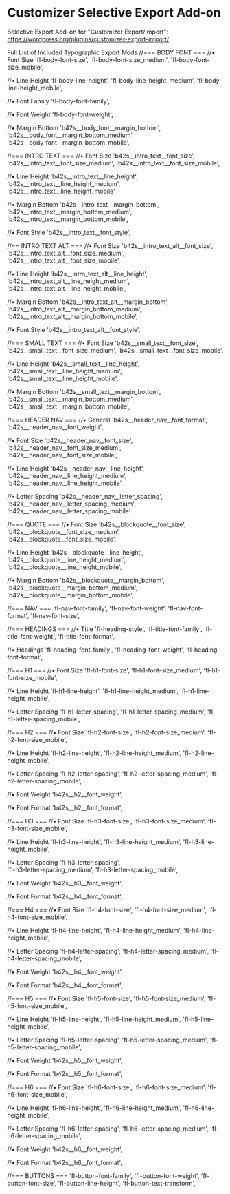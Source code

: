 # Customizer Selective Export Add-on
 Selective Export Add-on for "Customizer Export/Import": https://wordpress.org/plugins/customizer-export-import/

Full List of Included Typographic Export Mods
//=== BODY FONT ===
//• Font Size
'fl-body-font-size',
'fl-body-font-size_medium',
'fl-body-font-size_mobile',

//• Line Height
'fl-body-line-height',
'fl-body-line-height_medium',
'fl-body-line-height_mobile',

//• Font Family
'fl-body-font-family',

//• Font Weight
'fl-body-font-weight',

//• Margin Bottom
'b42s__body_font__margin_bottom',
'b42s__body_font__margin_bottom_medium',
'b42s__body_font__margin_bottom_mobile',

//=== INTRO TEXT ===
//• Font Size
'b42s__intro_text__font_size',
'b42s__intro_text__font_size_medium',
'b42s__intro_text__font_size_mobile',

//• Line Height
'b42s__intro_text__line_height',
'b42s__intro_text__line_height_medium',
'b42s__intro_text__line_height_mobile'

//• Margin Bottom
'b42s__intro_text__margin_bottom',
'b42s__intro_text__margin_bottom_medium',
'b42s__intro_text__margin_bottom_mobile',

//• Font Style
'b42s__intro_text__font_style',


//== INTRO TEXT ALT ===
//• Font Size
'b42s__intro_text_alt__font_size',
'b42s__intro_text_alt__font_size_medium',
'b42s__intro_text_alt__font_size_mobile',

//• Line Height
'b42s__intro_text_alt__line_height',
'b42s__intro_text_alt__line_height_medium',
'b42s__intro_text_alt__line_height_mobile',

//• Margin Bottom
'b42s__intro_text_alt__margin_bottom',
'b42s__intro_text_alt__margin_bottom_medium',
'b42s__intro_text_alt__margin_bottom_mobile',

//• Font Style
'b42s__intro_text_alt__font_style',


//=== SMALL TEXT ===
//• Font Size
'b42s__small_text__font_size',
'b42s__small_text__font_size_medium',
'b42s__small_text__font_size_mobile',

//• Line Height
'b42s__small_text__line_height',
'b42s__small_text__line_height_medium',
'b42s__small_text__line_height_mobile',

//• Margin Bottom
'b42s__small_text__margin_bottom',
'b42s__small_text__margin_bottom_medium',
'b42s__small_text__margin_bottom_mobile',


//=== HEADER NAV ===
//• General
'b42s__header_nav__font_format',
'b42s__header_nav__font_weight',

//• Font Size
'b42s__header_nav__font_size',
'b42s__header_nav__font_size_medium',
'b42s__header_nav__font_size_mobile',

//• Line Height
'b42s__header_nav__line_height',
'b42s__header_nav__line_height_medium',
'b42s__header_nav__line_height_mobile',

//• Letter Spacing
'b42s__header_nav__letter_spacing',
'b42s__header_nav__letter_spacing_medium',
'b42s__header_nav__letter_spacing_mobile'


//=== QUOTE ===
//• Font Size
'b42s__blockquote__font_size',
'b42s__blockquote__font_size_medium',
'b42s__blockquote__font_size_mobile',

//• Line Height
'b42s__blockquote__line_height',
'b42s__blockquote__line_height_medium',
'b42s__blockquote__line_height_mobile',

//• Margin Bottom
'b42s__blockquote__margin_bottom',
'b42s__blockquote__margin_bottom_medium',
'b42s__blockquote__margin_bottom_mobile',


//=== NAV ===
'fl-nav-font-family',
'fl-nav-font-weight',
'fl-nav-font-format',
'fl-nav-font-size',


//=== HEADINGS ===
//• Title
'fl-heading-style',
'fl-title-font-family',
'fl-title-font-weight',
'fl-title-font-format',

//• Headings
'fl-heading-font-family',
'fl-heading-font-weight',
'fl-heading-font-format',

//=== H1 ===
//• Font Size
'fl-h1-font-size',
'fl-h1-font-size_medium',
'fl-h1-font-size_mobile',

//• Line Height
'fl-h1-line-height',
'fl-h1-line-height_medium',
'fl-h1-line-height_mobile',

//• Letter Spacing
'fl-h1-letter-spacing',
'fl-h1-letter-spacing_medium',
'fl-h1-letter-spacing_mobile',

//=== H2 ===
//• Font Size
'fl-h2-font-size',
'fl-h2-font-size_medium',
'fl-h2-font-size_mobile',

//• Line Height
'fl-h2-line-height',
'fl-h2-line-height_medium',
'fl-h2-line-height_mobile',

//• Letter Spacing
'fl-h2-letter-spacing',
'fl-h2-letter-spacing_medium',
'fl-h2-letter-spacing_mobile',

//• Font Weight
'b42s__h2__font_weight',

//• Font Format
'b42s__h2__font_format',

//=== H3 ===
//• Font Size
'fl-h3-font-size',
'fl-h3-font-size_medium',
'fl-h3-font-size_mobile',

//• Line Height
'fl-h3-line-height',
'fl-h3-line-height_medium',
'fl-h3-line-height_mobile',

//• Letter Spacing
'fl-h3-letter-spacing',		
'fl-h3-letter-spacing_medium',
'fl-h3-letter-spacing_mobile',

//• Font Weight
'b42s__h3__font_weight',

//• Font Format
'b42s__h4__font_format',

//=== H4 ===
//• Font Size
'fl-h4-font-size',
'fl-h4-font-size_medium',
'fl-h4-font-size_mobile',

//• Line Height
'fl-h4-line-height',
'fl-h4-line-height_medium',
'fl-h4-line-height_mobile',

//• Letter Spacing
'fl-h4-letter-spacing',
'fl-h4-letter-spacing_medium',
'fl-h4-letter-spacing_mobile',

//• Font Weight
'b42s__h4__font_weight',

//• Font Format
'b42s__h4__font_format',

//=== H5 ===
//• Font Size
'fl-h5-font-size',
'fl-h5-font-size_medium',
'fl-h5-font-size_mobile',

//• Line Height
'fl-h5-line-height',
'fl-h5-line-height_medium',
'fl-h5-line-height_mobile',

//• Letter Spacing
'fl-h5-letter-spacing',
'fl-h5-letter-spacing_medium',
'fl-h5-letter-spacing_mobile',

//• Font Weight
'b42s__h5__font_weight',

//• Font Format
'b42s__h5__font_format',

//=== H6 ===
//• Font Size
'fl-h6-font-size',
'fl-h6-font-size_medium',
'fl-h6-font-size_mobile',

//• Line Height
'fl-h6-line-height',
'fl-h6-line-height_medium',
'fl-h6-line-height_mobile',

//• Letter Spacing
'fl-h6-letter-spacing',
'fl-h6-letter-spacing_medium',
'fl-h6-letter-spacing_mobile',

//• Font Weight
'b42s__h6__font_weight',

//• Font Format
'b42s__h6__font_format',


//=== BUTTONS ===
'fl-button-font-family',
'fl-button-font-weight',
'fl-button-font-size',
'fl-button-line-height',
'fl-button-text-transform',
